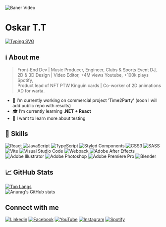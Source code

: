 <!-- ![Baner Photo](https://github.com/oskardenis167/oskardenis167/blob/main/baner.png) -->
![Baner Video](https://github.com/oskartrapczynski/oskartrapczynski/blob/main/OskarTTPromo.gif)

<!--  -->
# Oskar T.T
<!--  -->
[![Typing SVG](https://readme-typing-svg.demolab.com?font=Fira+Code&pause=1000&color=7D8590&width=435&lines=Front+End+Developer;2D+%26+3D+Creator;Music+Producer;DJ;Audio+Engineer;Video+Editor)](https://git.io/typing-svg)
<!--  -->
## ℹ About me
> Front-End Dev | Music Producer, Engineer, Clubs & Sports Event DJ, <br>
> 2D & 3D Design | Video Editor, +4M views Youtube, +100k plays Spotify, <br>
> Product lead of NFT PTW Kinguin cards | Co-worker of 2D animations AD for warta. <br>
<!--  -->
- 🦾 I’m currently working on commercial project 'Time2Party' (soon I will add public repo with results)
- 🎓 I’m currently learning **.NET + React**
- 🎯 I want to learn more about testing
<!--   -->
## 🦾 Skills
![React](https://img.shields.io/badge/react-%2320232a.svg?style=for-the-badge&logo=react&logoColor=%2361DAFB)
![JavaScript](https://img.shields.io/badge/javascript-%23323330.svg?style=for-the-badge&logo=javascript&logoColor=%23F7DF1E)
![TypeScript](https://img.shields.io/badge/typescript-%23007ACC.svg?style=for-the-badge&logo=typescript&logoColor=white)
![Styled Components](https://img.shields.io/badge/styled--components-DB7093?style=for-the-badge&logo=styled-components&logoColor=white)
![CSS3](https://img.shields.io/badge/css3-%231572B6.svg?style=for-the-badge&logo=css3&logoColor=white)
![SASS](https://img.shields.io/badge/SASS-hotpink.svg?style=for-the-badge&logo=SASS&logoColor=white)
![Vite](https://img.shields.io/badge/vite-%23646CFF.svg?style=for-the-badge&logo=vite&logoColor=white)
![Visual Studio Code](https://img.shields.io/badge/Visual%20Studio%20Code-0078d7.svg?style=for-the-badge&logo=visual-studio-code&logoColor=white)
![Webpack](https://img.shields.io/badge/webpack-%238DD6F9.svg?style=for-the-badge&logo=webpack&logoColor=black)
![Adobe After Effects](https://img.shields.io/badge/Adobe%20After%20Effects-9999FF.svg?style=for-the-badge&logo=Adobe%20After%20Effects&logoColor=white)
![Adobe Illustrator](https://img.shields.io/badge/adobe%20illustrator-%23FF9A00.svg?style=for-the-badge&logo=adobe%20illustrator&logoColor=white)
![Adobe Photoshop](https://img.shields.io/badge/adobe%20photoshop-%2331A8FF.svg?style=for-the-badge&logo=adobe%20photoshop&logoColor=white)
![Adobe Premiere Pro](https://img.shields.io/badge/Adobe%20Premiere%20Pro-9999FF.svg?style=for-the-badge&logo=Adobe%20Premiere%20Pro&logoColor=white)
![Blender](https://img.shields.io/badge/blender-%23F5792A.svg?style=for-the-badge&logo=blender&logoColor=white)
<!--  -->
## 📈 GitHub Stats 
[![Top Langs](https://github-readme-stats.vercel.app/api/top-langs/?username=oskartrapczynski&layout=donut)](https://github.com/anuraghazra/github-readme-stats)
<br>
![Anurag's GitHub stats](https://github-readme-stats.vercel.app/api?username=oskartrapczynski&show_icons=true)
<!--  -->
## Connect with me
[![Linkedin](https://img.icons8.com/color/50/linkedin.png)](https://www.linkedin.com/in/oskar-trąpczyński-1b95751b2/)
[![Facebook](https://img.icons8.com/color/50/facebook-new.png)](https://www.facebook.com/oskar.trapczynski/)
[![YouTube](https://img.icons8.com/color/50/youtube-play.png)](https://www.youtube.com/c/OskarTT)
[![Instagram](https://img.icons8.com/fluency/50/instagram-new.png)](https://www.instagram.com/oskarttoffical/)
[![Spotify](https://img.icons8.com/fluency/50/spotify.png)](https://open.spotify.com/artist/2OVetJ63mx7fvwt2xKPfYY)
